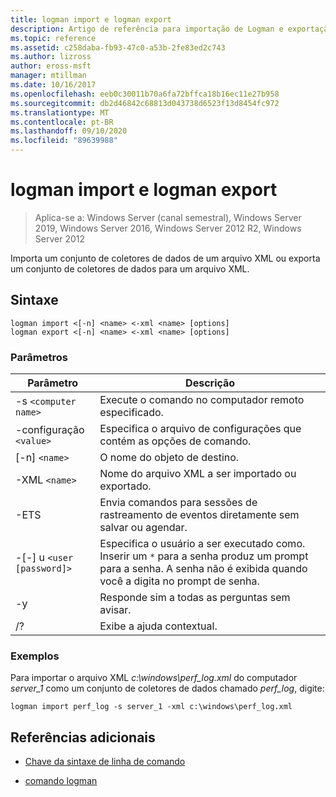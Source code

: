 ```yaml
---
title: logman import e logman export
description: Artigo de referência para importação de Logman e exportação de logman, que importa um conjunto de coletores de dados de um arquivo XML ou exporta um conjunto de coletores de dados para um arquivo XML.
ms.topic: reference
ms.assetid: c258daba-fb93-47c0-a53b-2fe83ed2c743
ms.author: lizross
author: eross-msft
manager: mtillman
ms.date: 10/16/2017
ms.openlocfilehash: eeb0c30011b70a6fa72bffca18b16ec11e27b958
ms.sourcegitcommit: db2d46842c68813d043738d6523f13d8454fc972
ms.translationtype: MT
ms.contentlocale: pt-BR
ms.lasthandoff: 09/10/2020
ms.locfileid: "89639988"
---
```

# <a name="logman-import-and-logman-export"></a>logman import e logman export

> Aplica-se a: Windows Server (canal semestral), Windows Server 2019, Windows Server 2016, Windows Server 2012 R2, Windows Server 2012

Importa um conjunto de coletores de dados de um arquivo XML ou exporta um conjunto de coletores de dados para um arquivo XML.

## <a name="syntax"></a>Sintaxe

```
logman import <[-n] <name> <-xml <name> [options]
logman export <[-n] <name> <-xml <name> [options]
```

### <a name="parameters"></a>Parâmetros

| Parâmetro | Descrição |
| --------- | ----------- |
| -s `<computer name>` | Execute o comando no computador remoto especificado. |
| -configuração `<value>` | Especifica o arquivo de configurações que contém as opções de comando. |
| [-n] `<name>` | O nome do objeto de destino. |
| -XML `<name>` | Nome do arquivo XML a ser importado ou exportado. |
| -ETS | Envia comandos para sessões de rastreamento de eventos diretamente sem salvar ou agendar. |
| -[-] u `<user [password]>` | Especifica o usuário a ser executado como. Inserir um `*` para a senha produz um prompt para a senha. A senha não é exibida quando você a digita no prompt de senha. |
| -y | Responde sim a todas as perguntas sem avisar. |
| /? | Exibe a ajuda contextual. |

### <a name="examples"></a>Exemplos

Para importar o arquivo XML *c:\windows\perf_log.xml* do computador *server_1* como um conjunto de coletores de dados chamado *perf_log*, digite:

```
logman import perf_log -s server_1 -xml c:\windows\perf_log.xml
```

## <a name="additional-references"></a>Referências adicionais

- [Chave da sintaxe de linha de comando](command-line-syntax-key.md)

- [comando logman](logman.md)
